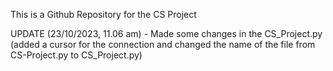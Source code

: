 This is a Github Repository for the CS Project 

UPDATE (23/10/2023, 11.06 am) - Made some changes in the CS_Project.py (added a cursor for the connection and changed the name of the file from CS-Project.py to CS_Project.py)
